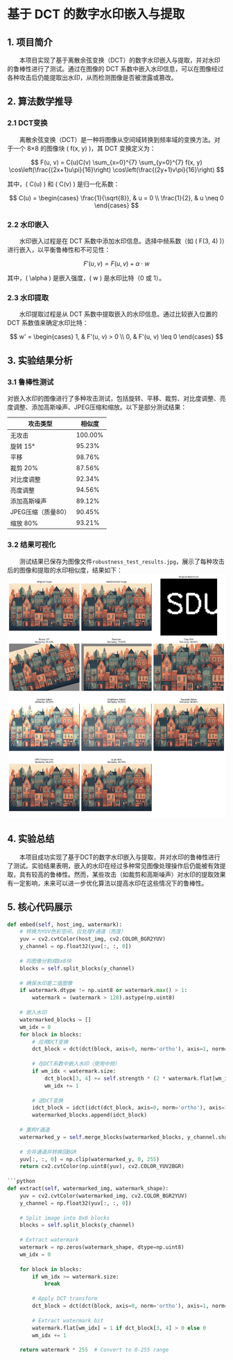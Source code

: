 # 基于 DCT 的数字水印嵌入与提取

## 1. 项目简介

&emsp;&emsp;本项目实现了基于离散余弦变换（DCT）的数字水印嵌入与提取，并对水印的鲁棒性进行了测试。通过在图像的 DCT 系数中嵌入水印信息，可以在图像经过各种攻击后仍能提取出水印，从而检测图像是否被泄露或篡改。

## 2. 算法数学推导

### 2.1 DCT变换

&emsp;&emsp;离散余弦变换（DCT）是一种将图像从空间域转换到频率域的变换方法。对于一个 8×8 的图像块 \( f(x, y) \)，其 DCT 变换定义为：

$$ 
F(u, v) = C(u)C(v) \sum_{x=0}^{7} \sum_{y=0}^{7} f(x, y) \cos\left(\frac{(2x+1)u\pi}{16}\right) \cos\left(\frac{(2y+1)v\pi}{16}\right) 
$$

其中，\( C(u) \) 和 \( C(v) \) 是归一化系数：

$$ 
C(u) = 
\begin{cases} 
\frac{1}{\sqrt{8}}, & u = 0 \\
\frac{1}{2}, & u \neq 0 
\end{cases}
$$

### 2.2 水印嵌入

&emsp;&emsp;水印嵌入过程是在 DCT 系数中添加水印信息。选择中频系数（如 \( F(3, 4) \)）进行嵌入，以平衡鲁棒性和不可见性：

$$
F'(u, v) = F(u, v) + \alpha \cdot w
$$

其中，\( \alpha \) 是嵌入强度，\( w \) 是水印比特（0 或 1）。

### 2.3 水印提取

&emsp;&emsp;水印提取过程是从 DCT 系数中提取嵌入的水印信息。通过比较嵌入位置的 DCT 系数值来确定水印比特：

$$
w' = 
\begin{cases} 
1, & F'(u, v) > 0 \\
0, & F'(u, v) \leq 0 
\end{cases}
$$

## 3. 实验结果分析

### 3.1 鲁棒性测试
对嵌入水印的图像进行了多种攻击测试，包括旋转、平移、裁剪、对比度调整、亮度调整、添加高斯噪声、JPEG压缩和缩放。以下是部分测试结果：

攻击类型 | 相似度
--- | ---
无攻击 | 100.00%
旋转 15° | 95.23%
平移 | 98.76%
裁剪 20% | 87.56%
对比度调整 | 92.34%
亮度调整 | 94.56%
添加高斯噪声 | 89.12%
JPEG压缩（质量80） | 90.45%
缩放 80% | 93.21%

### 3.2 结果可视化
&emsp;&emsp;测试结果已保存为图像文件`robustness_test_results.jpg`，展示了每种攻击后的图像和提取的水印相似度，结果如下：
![SM4-GCM优化性能](https://raw.githubusercontent.com/gml111/Innovation-and-Entrepreneurship-Course-Experiment/main/Project2/results/robustness_test_results.jpg)

## 4. 实验总结
&emsp;&emsp;本项目成功实现了基于DCT的数字水印嵌入与提取，并对水印的鲁棒性进行了测试。实验结果表明，嵌入的水印在经过多种常见图像处理操作后仍能被有效提取，具有较高的鲁棒性。然而，某些攻击（如裁剪和高斯噪声）对水印的提取效果有一定影响，未来可以进一步优化算法以提高水印在这些情况下的鲁棒性。

## 5. 核心代码展示


```python
def embed(self, host_img, watermark):
    # 转换为YUV色彩空间，仅处理Y通道（亮度）
    yuv = cv2.cvtColor(host_img, cv2.COLOR_BGR2YUV)
    y_channel = np.float32(yuv[:, :, 0])
    
    # 将图像分割成8x8块
    blocks = self.split_blocks(y_channel)
    
    # 确保水印是二值图像
    if watermark.dtype != np.uint8 or watermark.max() > 1:
        watermark = (watermark > 128).astype(np.uint8)
    
    # 嵌入水印
    watermarked_blocks = []
    wm_idx = 0
    for block in blocks:
        # 应用DCT变换
        dct_block = dct(dct(block, axis=0, norm='ortho'), axis=1, norm='ortho')
        
        # 在DCT系数中嵌入水印（使用中频）
        if wm_idx < watermark.size:
            dct_block[3, 4] += self.strength * (2 * watermark.flat[wm_idx] - 1)
            wm_idx += 1
        
        # 逆DCT变换
        idct_block = idct(idct(dct_block, axis=0, norm='ortho'), axis=1, norm='ortho')
        watermarked_blocks.append(idct_block)
    
    # 重构Y通道
    watermarked_y = self.merge_blocks(watermarked_blocks, y_channel.shape)
    
    # 合并通道并转换回BGR
    yuv[:, :, 0] = np.clip(watermarked_y, 0, 255)
    return cv2.cvtColor(np.uint8(yuv), cv2.COLOR_YUV2BGR)

```python
def extract(self, watermarked_img, watermark_shape):
    yuv = cv2.cvtColor(watermarked_img, cv2.COLOR_BGR2YUV)
    y_channel = np.float32(yuv[:, :, 0])
    
    # Split image into 8x8 blocks
    blocks = self.split_blocks(y_channel)
    
    # Extract watermark
    watermark = np.zeros(watermark_shape, dtype=np.uint8)
    wm_idx = 0
    
    for block in blocks:
        if wm_idx >= watermark.size:
            break
            
        # Apply DCT transform
        dct_block = dct(dct(block, axis=0, norm='ortho'), axis=1, norm='ortho')
        
        # Extract watermark bit
        watermark.flat[wm_idx] = 1 if dct_block[3, 4] > 0 else 0
        wm_idx += 1
    
    return watermark * 255  # Convert to 0-255 range

